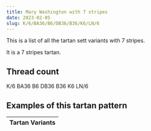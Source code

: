 ```yaml
---
title: Mary Washington with 7 stripes
date: 2023-02-05
slug: K/6/BA36/B6/DB36/B36/K6/LN/6
---
```

This is a list of all the tartan sett variants with 7 stripes.

It is a 7 stripes tartan.


## Thread count
K/6 BA36 B6 DB36 B36 K6 LN/6

## Examples of this tartan pattern

| Tartan Variants |
|---------------|
